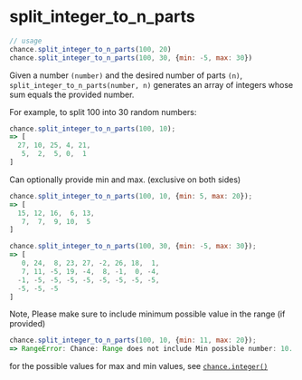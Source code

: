 # split_integer_to_n_parts

```js
// usage
chance.split_integer_to_n_parts(100, 20)
chance.split_integer_to_n_parts(100, 30, {min: -5, max: 30})
```

Given a number `(number)` and the desired number of parts `(n)`, `split_integer_to_n_parts(number, n)` generates an array of integers whose sum equals the provided number.

For example, to split 100 into 30 random numbers:

```js
chance.split_integer_to_n_parts(100, 10);
=> [
  27, 10, 25, 4, 21,
   5,  2,  5, 0,  1
]
```

Can optionally provide min and max. (exclusive on both sides)


```js
chance.split_integer_to_n_parts(100, 10, {min: 5, max: 20});
=> [
  15, 12, 16,  6, 13,
   7,  7,  9, 10,  5
]

chance.split_integer_to_n_parts(100, 30, {min: -5, max: 30});
=> [
   0, 24,  8, 23, 27, -2, 26, 18,  1,
   7, 11, -5, 19, -4,  8, -1,  0, -4,
  -1, -5, -5, -5, -5, -5, -5, -5, -5,
  -5, -5, -5
]
```

Note, Please make sure to include minimum possible value in the range (if provided)

```js
chance.split_integer_to_n_parts(100, 10, {min: 11, max: 20});
=> RangeError: Chance: Range does not include Min possible number: 10.
```


for the possible values for max and min values, see [`chance.integer()`](../basics/integer.md)
